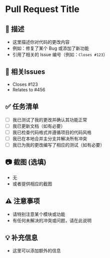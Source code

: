 # Pull Request Title

## 📝 描述

<!-- 请简要描述本次更改的内容。 -->

- 这里描述你对代码的更改内容
- 例如：修复了某个 Bug 或添加了新功能
- 引用了相关的 Issue 编号（例如：`Closes #123`）

## 🔗 相关Issues

<!-- 请列出所有相关的 Issue，并使用 "Closes #issue_number" 自动关闭相关 Issue。 -->

- Closes #123
- Relates to #456

## ✅ 任务清单

<!-- 请确保所有项目都已完成，否则说明原因。 -->

- [ ] 我已测试了我的更改并确认其功能正常
- [ ] 我已更新文档（如有必要）
- [ ] 我已检查代码格式并遵循项目的代码风格
- [ ] 我已在本地合并主分支并解决所有冲突
- [ ] 我已为我的更改编写了相应的测试（如有必要）

## 📷 截图 (选填)

<!-- 如有必要，请提供截图以帮助理解更改。 -->

- 无
- 或者提供相应的截图

## ⚠️ 注意事项

<!-- 提醒评审人员注意的地方，或者当前请求的潜在问题。 -->

- 请特别注意某个模块或功能
- 有任何未解决的冲突或问题，请在此说明

## 💡 补充信息

<!-- 提供任何额外的背景信息或评论。 -->

- 这里可以添加额外的信息
